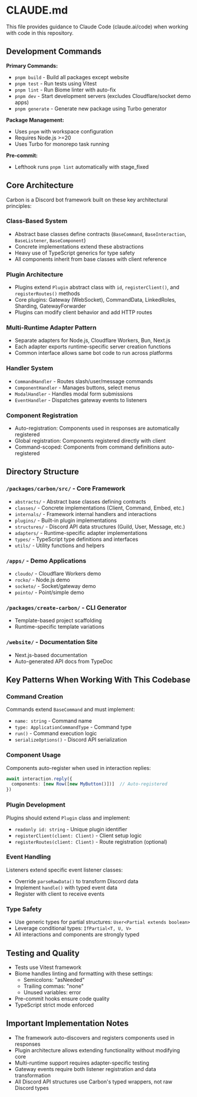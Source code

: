 # CLAUDE.md

This file provides guidance to Claude Code (claude.ai/code) when working with code in this repository.

## Development Commands

**Primary Commands:**
- `pnpm build` - Build all packages except website
- `pnpm test` - Run tests using Vitest
- `pnpm lint` - Run Biome linter with auto-fix
- `pnpm dev` - Start development servers (excludes Cloudflare/socket demo apps)
- `pnpm generate` - Generate new package using Turbo generator

**Package Management:**
- Uses `pnpm` with workspace configuration
- Requires Node.js >=20
- Uses Turbo for monorepo task running

**Pre-commit:**
- Lefthook runs `pnpm lint` automatically with stage_fixed

## Core Architecture

Carbon is a Discord bot framework built on these key architectural principles:

### Class-Based System
- Abstract base classes define contracts (`BaseCommand`, `BaseInteraction`, `BaseListener`, `BaseComponent`)
- Concrete implementations extend these abstractions
- Heavy use of TypeScript generics for type safety
- All components inherit from base classes with client reference

### Plugin Architecture
- Plugins extend `Plugin` abstract class with `id`, `registerClient()`, and `registerRoutes()` methods
- Core plugins: Gateway (WebSocket), CommandData, LinkedRoles, Sharding, GatewayForwarder
- Plugins can modify client behavior and add HTTP routes

### Multi-Runtime Adapter Pattern
- Separate adapters for Node.js, Cloudflare Workers, Bun, Next.js
- Each adapter exports runtime-specific server creation functions
- Common interface allows same bot code to run across platforms

### Handler System
- `CommandHandler` - Routes slash/user/message commands
- `ComponentHandler` - Manages buttons, select menus
- `ModalHandler` - Handles modal form submissions  
- `EventHandler` - Dispatches gateway events to listeners

### Component Registration
- Auto-registration: Components used in responses are automatically registered
- Global registration: Components registered directly with client
- Command-scoped: Components from command definitions auto-registered

## Directory Structure

### `/packages/carbon/src/` - Core Framework
- `abstracts/` - Abstract base classes defining contracts
- `classes/` - Concrete implementations (Client, Command, Embed, etc.)
- `internals/` - Framework internal handlers and interactions
- `plugins/` - Built-in plugin implementations
- `structures/` - Discord API data structures (Guild, User, Message, etc.)
- `adapters/` - Runtime-specific adapter implementations
- `types/` - TypeScript type definitions and interfaces
- `utils/` - Utility functions and helpers

### `/apps/` - Demo Applications
- `cloudo/` - Cloudflare Workers demo
- `rocko/` - Node.js demo  
- `socketo/` - Socket/gateway demo
- `pointo/` - Point/simple demo

### `/packages/create-carbon/` - CLI Generator
- Template-based project scaffolding
- Runtime-specific template variations

### `/website/` - Documentation Site
- Next.js-based documentation
- Auto-generated API docs from TypeDoc

## Key Patterns When Working With This Codebase

### Command Creation
Commands extend `BaseCommand` and must implement:
- `name: string` - Command name
- `type: ApplicationCommandType` - Command type
- `run()` - Command execution logic
- `serializeOptions()` - Discord API serialization

### Component Usage
Components auto-register when used in interaction replies:
```typescript
await interaction.reply({
  components: [new Row([new MyButton()])]  // Auto-registered
})
```

### Plugin Development  
Plugins should extend `Plugin` class and implement:
- `readonly id: string` - Unique plugin identifier
- `registerClient(client: Client)` - Client setup logic
- `registerRoutes(client: Client)` - Route registration (optional)

### Event Handling
Listeners extend specific event listener classes:
- Override `parseRawData()` to transform Discord data
- Implement `handle()` with typed event data
- Register with client to receive events

### Type Safety
- Use generic types for partial structures: `User<Partial extends boolean>`
- Leverage conditional types: `IfPartial<T, U, V>`
- All interactions and components are strongly typed

## Testing and Quality

- Tests use Vitest framework
- Biome handles linting and formatting with these settings:
  - Semicolons: "asNeeded"
  - Trailing commas: "none"
  - Unused variables: error
- Pre-commit hooks ensure code quality
- TypeScript strict mode enforced

## Important Implementation Notes

- The framework auto-discovers and registers components used in responses
- Plugin architecture allows extending functionality without modifying core
- Multi-runtime support requires adapter-specific testing
- Gateway events require both listener registration and data transformation
- All Discord API structures use Carbon's typed wrappers, not raw Discord types